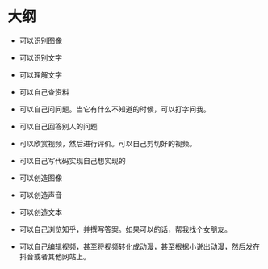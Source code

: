 # 大纲



- 可以识别图像
- 可以识别文字
- 可以理解文字



- 可以自己查资料
- 可以自己问问题。当它有什么不知道的时候，可以打字问我。
- 可以自己回答别人的问题
- 可以欣赏视频，然后进行评价。可以自己剪切好的视频。
- 可以自己写代码实现自己想实现的
- 可以创造图像
- 可以创造声音
- 可以创造文本
- 可以自己浏览知乎，并撰写答案。如果可以的话，帮我找个女朋友。
- 可以自己编辑视频，甚至将视频转化成动漫，甚至根据小说出动漫，然后发在抖音或者其他网站上。